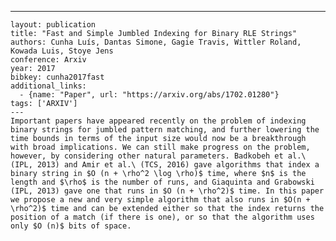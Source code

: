 ---
    layout: publication
    title: "Fast and Simple Jumbled Indexing for Binary RLE Strings"
    authors: Cunha Luís, Dantas Simone, Gagie Travis, Wittler Roland, Kowada Luis, Stoye Jens
    conference: Arxiv
    year: 2017
    bibkey: cunha2017fast
    additional_links:
      - {name: "Paper", url: "https://arxiv.org/abs/1702.01280"}
    tags: ['ARXIV']
    ---
    Important papers have appeared recently on the problem of indexing binary strings for jumbled pattern matching, and further lowering the time bounds in terms of the input size would now be a breakthrough with broad implications. We can still make progress on the problem, however, by considering other natural parameters. Badkobeh et al.\ (IPL, 2013) and Amir et al.\ (TCS, 2016) gave algorithms that index a binary string in $O (n + \rho^2 \log \rho)$ time, where $n$ is the length and $\rho$ is the number of runs, and Giaquinta and Grabowski (IPL, 2013) gave one that runs in $O (n + \rho^2)$ time. In this paper we propose a new and very simple algorithm that also runs in $O(n + \rho^2)$ time and can be extended either so that the index returns the position of a match (if there is one), or so that the algorithm uses only $O (n)$ bits of space.